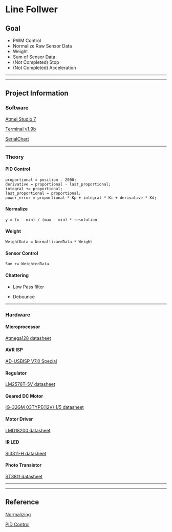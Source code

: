 # Line Follwer

## Goal

* PWM Control
* Normalize Raw Sensor Data
* Weight
* Sum of Sensor Data 
* (Not Completed) Stop
* (Not Completed) Acceleration

<hr/>

<hr/>

## Project Information

### Software

[Atmel Studio 7](http://studio.download.atmel.com/7.0.2389/as-installer-7.0.2389-full.exe)

[Terminal v1.9b](https://sites.google.com/site/terminalbpp/t/Terminal20130116.zip?attredirects=0&d=1)

[SerialChart](http://starlino.com/data/serialchart/SerialChart_v034.zip)

<hr/>

### Theory

#### PID Control
<pre><code>proportional = position - 2000;
derivative = proportional - last_proportional;
integral += proportional;
last_proportional = proportional;
power_error = proportional * Kp + integral * Ki + derivative * Kd;</code></pre>

#### Normalize
<code>y = (x - min) / (max - min) * resolution</code>

#### Weight
<code>WeightData = NormallizaedData * Weight</code>

#### Sensor Control 
<code>Sum += WeightedData</code>

#### Chattering

* Low Pass filter

* Debounce

<hr/>

### Hardware

#### Microprocessor
[Atmega128 datasheet](http://ww1.microchip.com/downloads/en/devicedoc/doc2467.pdf )

#### AVR ISP
[AD-USBISP V7.0 Special](http://newtc.co.kr/dpshop/bbs/board.php?bo_table=m41&wr_id=1057)

#### Regulator
[LM2576T-5V datasheet](https://www.ti.com/lit/ds/symlink/lm2576.pdf?HQS=TI-null-null-mousermode-df-pf-null-wwe&ts=1595291367860&ref_url=https%253A%252F%252Fkr.mouser.com%252F)

#### Geared DC Motor
[IG-32GM 03TYPE(12V) 1/5 datasheet](http://www.dnj.co.kr/catalog_2014/15_IG-32GM%2003,04%20TYPE.pdf)

#### Motor Driver
[LMD18200 datasheet](https://www.ti.com/lit/ds/symlink/lmd18200.pdf?ts=1595228398915&ref_url=https%253A%252F%252Fwww.ti.com%252Fproduct%252FLMD18200)

#### IR LED
[SI3311-H datasheet](https://pdf1.alldatasheet.co.kr/datasheet-pdf/view/154905/AUK/SI3311-H.html)

#### Photo Transistor
[ST3811 datasheet](https://pdf1.alldatasheet.com/datasheet-pdf/view/77990/AUK/ST3811.html)

<hr/>

<hr/>

## Reference

[Normalizing](http://theultimatelinefollower.blogspot.com/2015/12/reading-calibrating-and-normalizing.html)

[PID Control](https://en.wikipedia.org/wiki/PID_controller)

